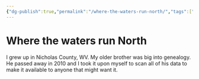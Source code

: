 ```yaml
---
{"dg-publish":true,"permalink":"/where-the-waters-run-north/","tags":["gardenEntry"]}
---
```


# Where the waters run North

I grew up in Nicholas County, WV. My older brother was big into genealogy. He passed away in 2010 and I took it upon myself to scan all of his data to make it available to anyone that might want it.
